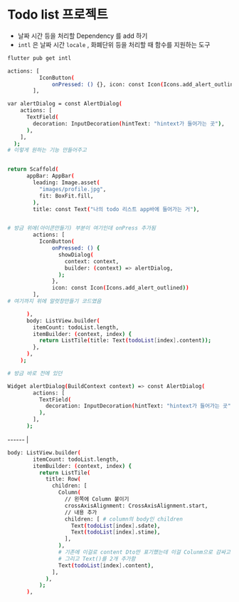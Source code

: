 # Todo list 프로젝트

- 날짜 시간 등을 처리할 Dependency 를 add 하기
- `intl` 은 날짜 시간 `locale` , 화폐단위 등을 처리할 때 함수를 지원하는 도구

```bash
flutter pub get intl
```

<!-- Row:  Row는 가로로 배치되는 위젯들의 그룹을 나타내는 것입니다.
Row 위젯을 사용하면 자식 위젯들을 가로 방향으로 나란히 배치할 수 있습니다. -->

<!-- 삭제는 2가지가 있는데

Remove와
RemoveAt이 있다
 -->

<!-- 아이콘 버튼 만들기 (기능 없음) -->

```bash
actions: [
          IconButton(
              onPressed: () {}, icon: const Icon(Icons.add_alert_outlined))
        ],
```

<!-- 알럿창 만들기 -->

```bash
var alertDialog = const AlertDialog(
    actions: [
      TextField(
        decoration: InputDecoration(hintText: "hintext가 들어가는 곳"),
      ),
    ],
  );
# 이렇게 원하는 기능 만들어주고


return Scaffold(
      appBar: AppBar(
        leading: Image.asset(
          "images/profile.jpg",
          fit: BoxFit.fill,
        ),
        title: const Text("나의 todo 리스트 app바에 들어가는 거"),


# 방금 위에(아이콘만들기) 부분이 여기인데 onPress 추가됨
        actions: [
          IconButton(
              onPressed: () {
                showDialog(
                  context: context,
                  builder: (context) => alertDialog,
                );
              },
              icon: const Icon(Icons.add_alert_outlined))
        ],
# 여기까지 위에 알럿창만들기 코드였음

      ),
      body: ListView.builder(
        itemCount: todoList.length,
        itemBuilder: (context, index) {
          return ListTile(title: Text(todoList[index].content));
        },
      ),
    );

# 방금 바로 전에 있던
```

<!-- 알럿 var를 함수로 바꿀수도 있음 -->

```bash
Widget alertDialog(BuildContext context) => const AlertDialog(
        actions: [
          TextField(
            decoration: InputDecoration(hintText: "hintext가 들어가는 곳"),
          ),
        ],
      );

```

<!-- 화면 몸체에 넣는 것 : scafford 밑에는 현재
appBar(icon이랑 글자 들어감. Icon에는 알럿), 그리고 ListView가 있음 밑에는 ListView -->

<!-- 
비유하자면
state 안은 현재 이렇게 구성됨
-----------
            |
------------|    
appBar      | (글자, 아이콘, 아이콘의 alert)
------------|
body        |(dto의 날짜, 시간, 내용을 넣음)
            |
            |
-----       |
 --> ------ |

```bash
body: ListView.builder(
        itemCount: todoList.length,
        itemBuilder: (context, index) {
          return ListTile(
            title: Row(
              children: [
                Column(
                  // 왼쪽에 Column 붙이기
                  crossAxisAlignment: CrossAxisAlignment.start,
                  // 내용 추가
                  children: [ # column의 body인 children
                    Text(todoList[index].sdate),
                    Text(todoList[index].stime),
                  ],
                ),
                # 기존에 이걸로 content Dto만 표기했는데 이걸 Colunm으로 감싸고 밖으로 뺌
                # 그리고 Text()를 2개 추가함
                Text(todoList[index].content),
              ],
            ),
          );
      ),
```

```bash

```
